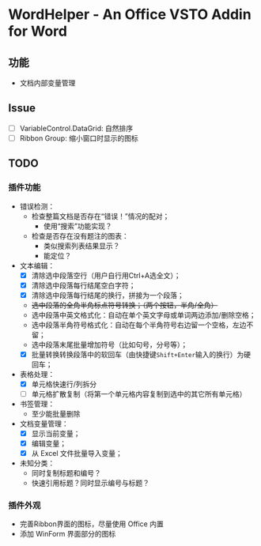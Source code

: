 # WordHelper - An Office VSTO Addin for Word

## 功能

- 文档内部变量管理

## Issue

- [ ] VariableControl.DataGrid: 自然排序
- [ ] Ribbon Group: 缩小窗口时显示的图标

## TODO

### 插件功能

- 错误检测：
  - 检查整篇文档是否存在“错误！”情况的配对；
    - 使用“搜索”功能实现？
  - 检查是否存在没有题注的图表：
    - 类似搜索列表结果显示？
    - 能定位？
- 文本编辑：
  - [x] 清除选中段落空行（用户自行用Ctrl+A选全文）；
  - [x] 清除选中段落每行结尾空白字符；
  - [x] 清除选中段落每行结尾的换行，拼接为一个段落；
  - ~~选中段落的全角半角标点符号转换；（两个按钮，半角/全角）~~
  - 选中段落中英文格式化：自动在单个英文字母或单词两边添加/删除空格；
  - 选中段落半角符号格式化：自动在每个半角符号右边留一个空格，左边不留；
  - 选中段落末尾批量增加符号（比如句号，分号等）；
  - [x] 批量转换转换段落中的软回车（由快捷键`Shift+Enter`输入的换行）为硬回车；
- 表格处理：
  - [x] 单元格快速行/列拆分
  - [ ] 单元格扩散复制（将第一个单元格内容复制到选中的其它所有单元格）
- 书签管理：
  - 至少能批量删除
- 文档变量管理：
    - [x] 显示当前变量；
    - [x] 编辑变量；
    - [x] 从 Excel 文件批量导入变量；
- 未知分类：
  - 同时复制标题和编号？
  - 快速引用标题？同时显示编号与标题？

### 插件外观

- 完善Ribbon界面的图标，尽量使用 Office 内置
- 添加 WinForm 界面部分的图标
